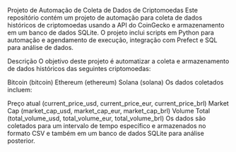 Projeto de Automação de Coleta de Dados de Criptomoedas
Este repositório contém um projeto de automação para coleta de dados históricos de criptomoedas usando a API do CoinGecko e armazenamento em um banco de dados SQLite. O projeto inclui scripts em Python para automação e agendamento de execução, integração com Prefect e SQL para análise de dados.

Descrição
O objetivo deste projeto é automatizar a coleta e armazenamento de dados históricos das seguintes criptomoedas:

Bitcoin (bitcoin)
Ethereum (ethereum)
Solana (solana)
Os dados coletados incluem:

Preço atual (current_price_usd, current_price_eur, current_price_brl)
Market Cap (market_cap_usd, market_cap_eur, market_cap_brl)
Volume Total (total_volume_usd, total_volume_eur, total_volume_brl)
Os dados são coletados para um intervalo de tempo específico e armazenados no formato CSV e também em um banco de dados SQLite para análise posterior.
